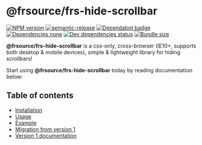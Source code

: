 # @frsource/frs-hide-scrollbar

[![NPM version](https://img.shields.io/npm/v/@frsource/frs-hide-scrollbar.svg?style=flat)](https://www.npmjs.com/package/frs-hide-scrollbar)
[![semantic-release](https://img.shields.io/badge/%20%20%F0%9F%93%A6%F0%9F%9A%80-semantic--release-e10079.svg)](https://github.com/semantic-release/semantic-release)
[![Dependabot badge](https://api.dependabot.com/badges/status?host=github&repo=FRSource/FRS-hide-scrollbar)](https://dependabot.com/)
[![Dependencies none](https://img.shields.io/badge/dependencies-none-brightgreen)](https://david-dm.org/frsource/frs-hide-scrollbar)
[![Dev dependencies status](https://david-dm.org/frsource/frs-hide-scrollbar/dev-status.svg)](https://david-dm.org/frsource/frs-hide-scrollbar?type=dev)
[![Bundle size](https://img.shields.io/bundlephobia/minzip/@frsource/frs-hide-scrollbar)](https://bundlephobia.com/result?p=@frsource/frs-hide-scrollbar)

**@frsource/frs-hide-scrollbar** is a css-only, cross-browser (IE10+, supports both desktop & mobile devices), simple & lightweight library for hiding scrollbars!

Start using **@frsource/frs-hide-scrollbar** today by reading documentation below:

## Table of contents

- [Installation](/FRS-hide-scrollbar/installation)
- [Usage](/FRS-hide-scrollbar/usage)
- [Example](/FRS-hide-scrollbar/example)
- [Migration from version 1](/FRS-hide-scrollbar/migration-v1)
- [Version 1 documentation](/FRS-hide-scrollbar/v1)
